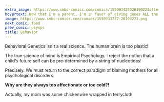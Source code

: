 ```yaml
---
extra_image: https://www.smbc-comics.com/comics/155093425020190223after.png
hovertext: Now that I'm a parent, I'm in favor of giving genes ALL the responsibility.
image: https://www.smbc-comics.com/comics/1550933757-20190223.png
next_comic: food
prev_comic: psyops
title: Behavior
---
```


Behavioral Genetics isn't a real science. The human brain is too plastic!

The true science of mind is Empirical Psychology. I reject the notion that a child's future self can be pre-determined by a string of nucleotides!

Precisely. We must return to the correct paradigm of blaming mothers for all psychological disorders.

**Why are they always too affectionate or too cold?!**

Actually, my mom was some chickenwire wrapped in terrycloth
